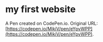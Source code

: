 # my first website

A Pen created on CodePen.io. Original URL: [https://codepen.io/MikiV/pen/eYpvWPP](https://codepen.io/MikiV/pen/eYpvWPP).


